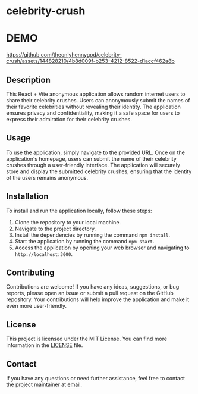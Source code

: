 # celebrity-crush

# DEMO

https://github.com/theonlyhennygod/celebrity-crush/assets/144828210/4b8d009f-b253-4212-8522-d1accf462a8b

## Description
This React + Vite anonymous application allows random internet users to share their celebrity crushes. Users can anonymously submit the names of their favorite celebrities without revealing their identity. The application ensures privacy and confidentiality, making it a safe space for users to express their admiration for their celebrity crushes.

## Usage
To use the application, simply navigate to the provided URL. Once on the application's homepage, users can submit the name of their celebrity crushes through a user-friendly interface. The application will securely store and display the submitted celebrity crushes, ensuring that the identity of the users remains anonymous.

## Installation
To install and run the application locally, follow these steps:
1. Clone the repository to your local machine.
2. Navigate to the project directory.
3. Install the dependencies by running the command `npm install`.
4. Start the application by running the command `npm start`.
5. Access the application by opening your web browser and navigating to `http://localhost:3000`.

## Contributing
Contributions are welcome! If you have any ideas, suggestions, or bug reports, please open an issue or submit a pull request on the GitHub repository. Your contributions will help improve the application and make it even more user-friendly.

## License
This project is licensed under the MIT License. You can find more information in the [LICENSE](./LICENSE) file.

## Contact
If you have any questions or need further assistance, feel free to contact the project maintainer at [email](mailto:hi@argenisdelarosa.com).
